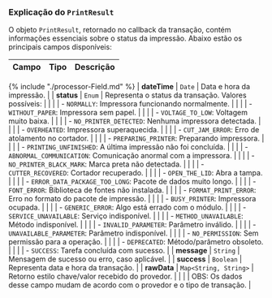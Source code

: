 ### Explicação do `PrintResult`

O objeto `PrintResult`, retornado no callback da transação, contém informações essenciais sobre o status da impressão. Abaixo estão os principais campos disponíveis:

| Campo        | Tipo      | Descrição                                                            |
|--------------|-----------|----------------------------------------------------------------------|
{% include "./processor-Field.md" %}
| **dateTime** | `Date`    | Data e hora da impressão.                                            |
| **status**   | `Enum`    | Representa o status da transação. Valores possíveis:                 |
|              |           | - `NORMALLY`: Impressora funcionando normalmente.                    |
|              |           | - `WITHOUT_PAPER`: Impressora sem papel.                             |
|              |           | - `VOLTAGE_TO_LOW`: Voltagem muito baixa.                            |
|              |           | - `NO_PRINTER_DETECTED`: Nenhuma impressora detectada.               |
|              |           | - `OVERHEATED`: Impressora superaquecida.                            |
|              |           | - `CUT_JAM_ERROR`: Erro de atolamento no cortador.                   |
|              |           | - `PREPARING_PRINTER`: Preparando impressora.                        |
|              |           | - `PRINTING_UNFINISHED`: A última impressão não foi concluída.       |
|              |           | - `ABNORMAL_COMMUNICATION`: Comunicação anormal com a impressora.    |
|              |           | - `NO_PRINTER_BLACK_MARK`: Marca preta não detectada.                |
|              |           | - `CUTTER_RECOVERED`: Cortador recuperado.                           |
|              |           | - `OPEN_THE_LID`: Abra a tampa.                                      |
|              |           | - `ERROR_DATA_PACKAGE_TOO_LONG`: Pacote de dados muito longo.        |
|              |           | - `FONT_ERROR`: Biblioteca de fontes não instalada.                  |
|              |           | - `FORMAT_PRINT_ERROR`: Erro no formato do pacote de impressão.      |
|              |           | - `BUSY_PRINTER`: Impressora ocupada.                                |
|              |           | - `GENERIC_ERROR`: Algo está errado com o módulo.                    |
|              |           | - `SERVICE_UNAVAILABLE`: Serviço indisponível.                       |
|              |           | - `METHOD_UNAVAILABLE`: Método indisponível.                         |
|              |           | - `INVALID_PARAMETER`: Parâmetro inválido.                           |
|              |           | - `UNAVAILABLE_PARAMETER`: Parâmetro indisponível.                   |
|              |           | - `NO_PERMISSION`: Sem permissão para a operação.                    |
|              |           | - `DEPRECATED`: Método/parâmetro obsoleto.                           |
|              |           | - `SUCCESS`: Tarefa concluída com sucesso.                           |
| **message**  | `String`  | Mensagem de sucesso ou erro, caso aplicável.                         |
| **success**  | `Boolean` | Representa data e hora da transação.                                 |
| **rawData**  | `Map<String, String>` | Retorno estilo chave/valor recebido do provedor.         |
|              |                       | OBS: Os dados desse campo mudam de acordo com o provedor e o tipo de transação. |
